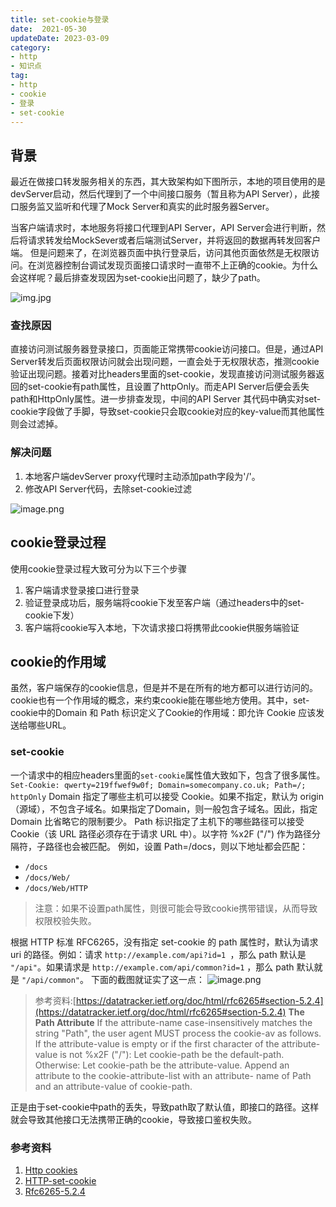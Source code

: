 ```yaml
---
title: set-cookie与登录
date:  2021-05-30
updateDate: 2023-03-09
category:
- http
- 知识点
tag:
- http
- cookie
- 登录
- set-cookie
---
```


## 背景

最近在做接口转发服务相关的东西，其大致架构如下图所示，本地的项目使用的是devServer启动，然后代理到了一个中间接口服务（暂且称为API Server），此接口服务监又监听和代理了Mock Server和真实的此时服务器Server。
<!-- more -->
当客户端请求时，本地服务将接口代理到API Server，API Server会进行判断，然后将请求转发给MockSever或者后端测试Server，并将返回的数据再转发回客户端。
但是问题来了，在浏览器页面中执行登录后，访问其他页面依然是无权限访问。在浏览器控制台调试发现页面接口请求时一直带不上正确的cookie。为什么会这样呢？最后排查发现因为set-cookie出问题了，缺少了path。

![img.jpg](http://qncdn.yunishare.cn/blog/api-proxy-flow.jpg@water)

### 查找原因

直接访问测试服务器登录接口，页面能正常携带cookie访问接口。但是，通过API Server转发后页面权限访问就会出现问题，一直会处于无权限状态，推测cookie验证出现问题。接着对比headers里面的set-cookie，发现直接访问测试服务器返回的set-cookie有path属性，且设置了httpOnly。而走API Server后便会丢失path和HttpOnly属性。进一步排查发现，中间的API Server 其代码中确实对set-cookie字段做了手脚，导致set-cookie只会取cookie对应的key-value而其他属性则会过滤掉。

### 解决问题

1. 本地客户端devServer proxy代理时主动添加path字段为'/'。
2. 修改API Server代码，去除set-cookie过滤

![image.png](http://qncdn.yunishare.cn/blog/set-cookie.png)

## cookie登录过程

使用cookie登录过程大致可分为以下三个步骤

1. 客户端请求登录接口进行登录
2. 验证登录成功后，服务端将cookie下发至客户端（通过headers中的set-cookie下发）
3. 客户端将cookie写入本地，下次请求接口将携带此cookie供服务端验证

## cookie的作用域

虽然，客户端保存的cookie信息，但是并不是在所有的地方都可以进行访问的。cookie也有一个作用域的概念，来约束cookie能在哪些地方使用。其中，set-cookie中的Domain 和 Path 标识定义了Cookie的作用域：即允许 Cookie 应该发送给哪些URL。

### set-cookie

一个请求中的相应headers里面的`set-cookie`属性值大致如下，包含了很多属性。
`Set-Cookie: qwerty=219ffwef9w0f; Domain=somecompany.co.uk; Path=/; httpOnly`
Domain 指定了哪些主机可以接受 Cookie。如果不指定，默认为 origin（源域），不包含子域名。如果指定了Domain，则一般包含子域名。因此，指定 Domain 比省略它的限制要少。
Path 标识指定了主机下的哪些路径可以接受 Cookie（该 URL 路径必须存在于请求 URL 中）。以字符 %x2F ("/") 作为路径分隔符，子路径也会被匹配。
例如，设置 Path=/docs，则以下地址都会匹配：

- `/docs`
- `/docs/Web/`
- `/docs/Web/HTTP`

> 注意：如果不设置path属性，则很可能会导致cookie携带错误，从而导致权限校验失败。

根据 HTTP 标准 RFC6265，没有指定 set-cookie 的 path 属性时，默认为请求 uri 的路径。例如：请求 `http://example.com/api?id=1 `，那么 path 默认是 `"/api"`。如果请求是 `http://example.com/api/common?id=1` ，那么 path 默认就是 `"/api/common"`。
下面的截图就证实了这一点：
![image.png](http://qncdn.yunishare.cn/blog/cookie-path.png)

> 参考资料:[https://datatracker.ietf.org/doc/html/rfc6265#section-5.2.4](https://datatracker.ietf.org/doc/html/rfc6265#section-5.2.4)
> **The Path Attribute**    If the attribute-name case-insensitively matches the string "Path",    the user agent MUST process the cookie-av as follows.    If the attribute-value is empty or if the first character of the    attribute-value is not %x2F ("/"):       Let cookie-path be the default-path.    Otherwise:       Let cookie-path be the attribute-value.    Append an attribute to the cookie-attribute-list with an attribute-    name of Path and an attribute-value of cookie-path. 

正是由于set-cookie中path的丢失，导致path取了默认值，即接口的路径。这样就会导致其他接口无法携带正确的cookie，导致接口鉴权失败。

### 参考资料

1. [Http cookies](https://developer.mozilla.org/zh-CN/docs/Web/HTTP/Cookies)
2. [HTTP-set-cookie](https://developer.mozilla.org/zh-CN/docs/Web/HTTP/Headers/Set-Cookie)
3. [Rfc6265-5.2.4](https://datatracker.ietf.org/doc/html/rfc6265#section-5.2.4)